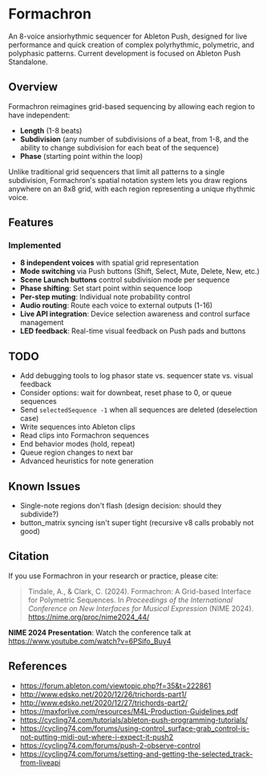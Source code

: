 Formachron
==========

An 8-voice ansiorhythmic sequencer for Ableton Push, designed for live performance and quick creation of complex polyrhythmic, polymetric, and polyphasic patterns. Current development is focused on Ableton Push Standalone. 

## Overview

Formachron reimagines grid-based sequencing by allowing each region to have independent:
- **Length** (1-8 beats)
- **Subdivision** (any number of subdivisions of a beat, from 1-8, and the ability to change subdivision for each beat of the sequence)
- **Phase** (starting point within the loop)

Unlike traditional grid sequencers that limit all patterns to a single subdivision, Formachron's spatial notation system lets you draw regions anywhere on an 8x8 grid, with each region representing a unique rhythmic voice.

## Features

### Implemented
- **8 independent voices** with spatial grid representation
- **Mode switching** via Push buttons (Shift, Select, Mute, Delete, New, etc.)
- **Scene Launch buttons** control subdivision mode per sequence
- **Phase shifting**: Set start point within sequence loop
- **Per-step muting**: Individual note probability control
- **Audio routing**: Route each voice to external outputs (1-16)
- **Live API integration**: Device selection awareness and control surface management
- **LED feedback**: Real-time visual feedback on Push pads and buttons

## TODO
- Add debugging tools to log phasor state vs. sequencer state vs. visual feedback
- Consider options: wait for downbeat, reset phase to 0, or queue sequences
- Send `selectedSequence -1` when all sequences are deleted (deselection case)
- Write sequences into Ableton clips
- Read clips into Formachron sequences
- End behavior modes (hold, repeat)
- Queue region changes to next bar
- Advanced heuristics for note generation

## Known Issues
- Single-note regions don't flash (design decision: should they subdivide?)
- button_matrix syncing isn't super tight (recursive v8 calls probably not good)

## Citation

If you use Formachron in your research or practice, please cite:

> Tindale, A., & Clark, C. (2024). Formachron: A Grid-based Interface for Polymetric Sequences. In _Proceedings of the International Conference on New Interfaces for Musical Expression_ (NIME 2024). https://nime.org/proc/nime2024_44/

**NIME 2024 Presentation**: Watch the conference talk at https://www.youtube.com/watch?v=6PSifo_Buy4

## References
- https://forum.ableton.com/viewtopic.php?f=35&t=222861
- http://www.edsko.net/2020/12/26/trichords-part1/
- http://www.edsko.net/2020/12/27/trichords-part2/
- https://maxforlive.com/resources/M4L-Production-Guidelines.pdf
- https://cycling74.com/tutorials/ableton-push-programming-tutorials/
- https://cycling74.com/forums/using-control_surface-grab_control-is-not-putting-midi-out-where-i-expect-it-push2
- https://cycling74.com/forums/push-2-observe-control
- https://cycling74.com/forums/setting-and-getting-the-selected_track-from-liveapi

